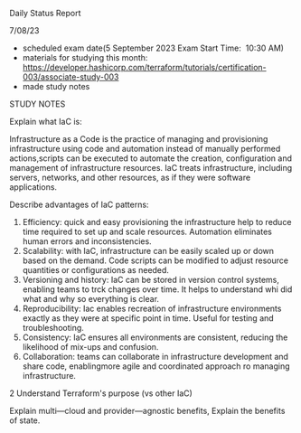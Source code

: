 Daily Status Report

7/08/23

- scheduled exam date(5 September 2023 Exam Start Time:  10:30 AM)
- materials for studying this month:
  https://developer.hashicorp.com/terraform/tutorials/certification-003/associate-study-003
- made study notes
  
STUDY NOTES

Explain what IaC is:

Infrastructure as a Code is the practice of managing and provisioning infrastructure using code and automation instead of manually performed actions,scripts can be executed to automate the creation, configuration and management of infrastructure resources. IaC treats infrastructure, including servers, networks, and other resources, as if they were software applications.

Describe advantages of IaC patterns:

1. Efficiency: quick and easy provisioning the infrastructure help to reduce time required to set up and scale resources. Automation eliminates human errors and inconsistencies.
2. Scalability: with IaC, infrastructure can be easily scaled up or down based on the demand. Code scripts can be modified to adjust resource quantities or configurations as needed.
3. Versioning and history: IaC can be stored in version control systems, enabling teams to trck changes over time. It helps to understand whi did what and why so everything is clear.
4. Reproducibility: Iac enables recreation of infrastructure environments exactly as they were at specific point in time. Useful for testing and troubleshooting.
5. Consistency: IaC ensures all environments are consistent, reducing the likelihood of mix-ups and confusion.
6. Collaboration: teams can collaborate in infrastructure development and share code, enablingmore agile and coordinated approach ro managing infrastructure.

2 Understand Terraform's purpose (vs other IaC)

Explain multi—cloud and provider—agnostic benefits,
Explain the benefits of state.
